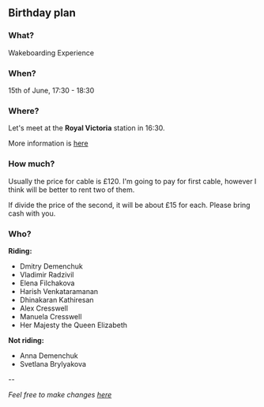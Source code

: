 ## Birthday plan

### What?
Wakeboarding Experience

### When?
15th of June, 17:30 - 18:30

### Where?
Let's meet at the **Royal Victoria** station in 16:30.

More information is [here](http://www.wakeupdocklands.com/location)

### How much?
Usually the price for cable is £120.
I'm going to pay for first cable, however I think will be better to rent two of them.

If divide the price of the second, it will be about £15 for each.
Please bring cash with you.

### Who?
**Riding:**

* Dmitry Demenchuk
* Vladimir Radzivil
* Elena Filchakova
* Harish Venkataramanan
* Dhinakaran Kathiresan
* Alex Cresswell
* Manuela Cresswell
* Her Majesty the Queen Elizabeth

**Not riding:**

* Anna Demenchuk
* Svetlana Brylyakova

--

_Feel free to make changes [here](https://github.com/mrded/homstatic/blob/master/views/blog/1370522339.md)_
